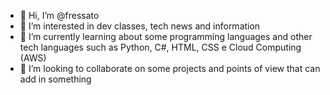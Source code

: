 - 👋 Hi, I’m @fressato
- 👀 I’m interested in dev classes, tech news and information
- 🌱 I’m currently learning about some programming languages and other tech languages such as Python, C#, HTML, CSS e Cloud Computing (AWS)
- 💞️ I’m looking to collaborate on some projects and points of view that can add in something 

<!---
fressato/fressato is a ✨ special ✨ repository because its `README.md` (this file) appears on your GitHub profile.
You can click the Preview link to take a look at your changes.
--->
